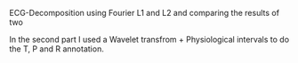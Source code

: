 ECG-Decomposition using Fourier L1 and L2 and comparing the results of two

In the second part I used a Wavelet transfrom + Physiological intervals to do the T, P and R annotation.
